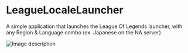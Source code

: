 # LeagueLocaleLauncher
A simple application that launches the League Of Legends launcher, with any Region &amp; Language combo (ex. Japanese on the NA server)

![Image description](https://imgur.com/c8bhvj4)
